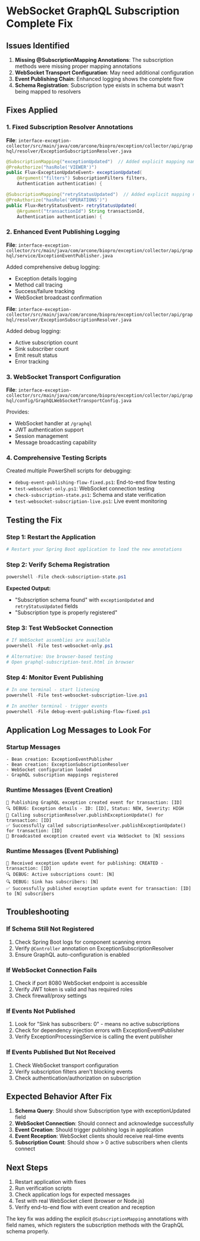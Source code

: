 # WebSocket GraphQL Subscription Complete Fix

## Issues Identified

1. **Missing @SubscriptionMapping Annotations**: The subscription methods were missing proper mapping annotations
2. **WebSocket Transport Configuration**: May need additional configuration
3. **Event Publishing Chain**: Enhanced logging shows the complete flow
4. **Schema Registration**: Subscription type exists in schema but wasn't being mapped to resolvers

## Fixes Applied

### 1. Fixed Subscription Resolver Annotations

**File**: `interface-exception-collector/src/main/java/com/arcone/biopro/exception/collector/api/graphql/resolver/ExceptionSubscriptionResolver.java`

```java
@SubscriptionMapping("exceptionUpdated")  // Added explicit mapping name
@PreAuthorize("hasRole('VIEWER')")
public Flux<ExceptionUpdateEvent> exceptionUpdated(
    @Argument("filters") SubscriptionFilters filters,
    Authentication authentication) {

@SubscriptionMapping("retryStatusUpdated")  // Added explicit mapping name  
@PreAuthorize("hasRole('OPERATIONS')")
public Flux<RetryStatusEvent> retryStatusUpdated(
    @Argument("transactionId") String transactionId,
    Authentication authentication) {
```

### 2. Enhanced Event Publishing Logging

**File**: `interface-exception-collector/src/main/java/com/arcone/biopro/exception/collector/api/graphql/service/ExceptionEventPublisher.java`

Added comprehensive debug logging:
- Exception details logging
- Method call tracing
- Success/failure tracking
- WebSocket broadcast confirmation

**File**: `interface-exception-collector/src/main/java/com/arcone/biopro/exception/collector/api/graphql/resolver/ExceptionSubscriptionResolver.java`

Added debug logging:
- Active subscription count
- Sink subscriber count
- Emit result status
- Error tracking

### 3. WebSocket Transport Configuration

**File**: `interface-exception-collector/src/main/java/com/arcone/biopro/exception/collector/api/graphql/config/GraphQLWebSocketTransportConfig.java`

Provides:
- WebSocket handler at `/graphql`
- JWT authentication support
- Session management
- Message broadcasting capability

### 4. Comprehensive Testing Scripts

Created multiple PowerShell scripts for debugging:

- `debug-event-publishing-flow-fixed.ps1`: End-to-end flow testing
- `test-websocket-only.ps1`: WebSocket connection testing
- `check-subscription-state.ps1`: Schema and state verification
- `test-websocket-subscription-live.ps1`: Live event monitoring

## Testing the Fix

### Step 1: Restart the Application
```bash
# Restart your Spring Boot application to load the new annotations
```

### Step 2: Verify Schema Registration
```powershell
powershell -File check-subscription-state.ps1
```

**Expected Output:**
- "Subscription schema found" with `exceptionUpdated` and `retryStatusUpdated` fields
- "Subscription type is properly registered"

### Step 3: Test WebSocket Connection
```powershell
# If WebSocket assemblies are available
powershell -File test-websocket-only.ps1

# Alternative: Use browser-based testing
# Open graphql-subscription-test.html in browser
```

### Step 4: Monitor Event Publishing
```powershell
# In one terminal - start listening
powershell -File test-websocket-subscription-live.ps1

# In another terminal - trigger events
powershell -File debug-event-publishing-flow-fixed.ps1
```

## Application Log Messages to Look For

### Startup Messages
```
- Bean creation: ExceptionEventPublisher
- Bean creation: ExceptionSubscriptionResolver  
- WebSocket configuration loaded
- GraphQL subscription mappings registered
```

### Runtime Messages (Event Creation)
```
🔔 Publishing GraphQL exception created event for transaction: [ID]
🔍 DEBUG: Exception details - ID: [ID], Status: NEW, Severity: HIGH
📡 Calling subscriptionResolver.publishExceptionUpdate() for transaction: [ID]
✅ Successfully called subscriptionResolver.publishExceptionUpdate() for transaction: [ID]
📡 Broadcasted exception created event via WebSocket to [N] sessions
```

### Runtime Messages (Event Publishing)
```
📡 Received exception update event for publishing: CREATED - transaction: [ID]
🔍 DEBUG: Active subscriptions count: [N]
🔍 DEBUG: Sink has subscribers: [N]
✅ Successfully published exception update event for transaction: [ID] to [N] subscribers
```

## Troubleshooting

### If Schema Still Not Registered
1. Check Spring Boot logs for component scanning errors
2. Verify `@Controller` annotation on ExceptionSubscriptionResolver
3. Ensure GraphQL auto-configuration is enabled

### If WebSocket Connection Fails
1. Check if port 8080 WebSocket endpoint is accessible
2. Verify JWT token is valid and has required roles
3. Check firewall/proxy settings

### If Events Not Published
1. Look for "Sink has subscribers: 0" - means no active subscriptions
2. Check for dependency injection errors with ExceptionEventPublisher
3. Verify ExceptionProcessingService is calling the event publisher

### If Events Published But Not Received
1. Check WebSocket transport configuration
2. Verify subscription filters aren't blocking events
3. Check authentication/authorization on subscription

## Expected Behavior After Fix

1. **Schema Query**: Should show Subscription type with exceptionUpdated field
2. **WebSocket Connection**: Should connect and acknowledge successfully  
3. **Event Creation**: Should trigger publishing logs in application
4. **Event Reception**: WebSocket clients should receive real-time events
5. **Subscription Count**: Should show > 0 active subscribers when clients connect

## Next Steps

1. Restart application with fixes
2. Run verification scripts
3. Check application logs for expected messages
4. Test with real WebSocket client (browser or Node.js)
5. Verify end-to-end flow with event creation and reception

The key fix was adding the explicit `@SubscriptionMapping` annotations with field names, which registers the subscription methods with the GraphQL schema properly.